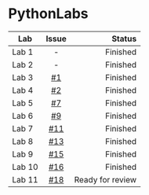 # PythonLabs

| Lab      |     Issue     |  Status |
|----------|:-------------:|--------:|
|Lab 1     |       -       | Finished |
|Lab 2     |       -       | Finished |
|Lab 3     | [#1](https://github.com/DJmoster/PythonLabs/issues/1) | Finished |
|Lab 4     | [#2](https://github.com/DJmoster/PythonLabs/issues/2) | Finished |
|Lab 5     | [#7](https://github.com/DJmoster/PythonLabs/issues/7) | Finished |
|Lab 6     | [#9](https://github.com/DJmoster/PythonLabs/issues/9) | Finished |
|Lab 7     | [#11](https://github.com/DJmoster/PythonLabs/issues/11) | Finished |
|Lab 8     | [#13](https://github.com/DJmoster/PythonLabs/issues/13) | Finished |
|Lab 9     | [#15](https://github.com/DJmoster/PythonLabs/issues/15) | Finished |
|Lab 10     | [#16](https://github.com/DJmoster/PythonLabs/issues/16) | Finished |
|Lab 11     | [#18](https://github.com/DJmoster/PythonLabs/issues/18) | Ready for review |
